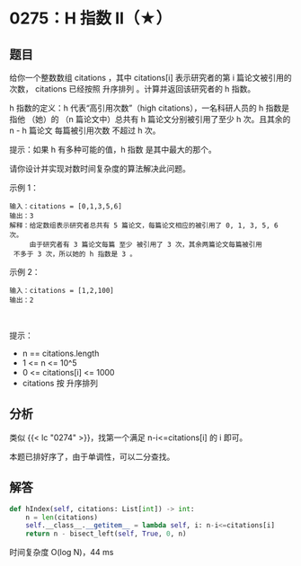 # 0275：H 指数 II（★）


## 题目

给你一个整数数组 citations ，其中 citations[i] 表示研究者的第 i 篇论文被引用的次数，
citations 已经按照 升序排列 。计算并返回该研究者的 h 指数。

h 指数的定义：h 代表“高引用次数”（high citations），一名科研人员的 h 指数是指他
（她）的 （n 篇论文中）总共有 h 篇论文分别被引用了至少 h 次。且其余的 n - h 篇论文
每篇被引用次数 不超过 h 次。

提示：如果 h 有多种可能的值，h 指数 是其中最大的那个。

请你设计并实现对数时间复杂度的算法解决此问题。

示例 1：

	输入：citations = [0,1,3,5,6]
	输出：3 
	解释：给定数组表示研究者总共有 5 篇论文，每篇论文相应的被引用了 0, 1, 3, 5, 6 次。
	     由于研究者有 3 篇论文每篇 至少 被引用了 3 次，其余两篇论文每篇被引用
	 不多于 3 次，所以她的 h 指数是 3 。

示例 2：

	输入：citations = [1,2,100]
	输出：2
 

提示：
- n == citations.length
- 1 <= n <= 10^5
- 0 <= citations[i] <= 1000
- citations 按 升序排列

## 分析

类似 {{< lc "0274" >}}，找第一个满足 n-i<=citations[i] 的 i 即可。

本题已排好序了，由于单调性，可以二分查找。

## 解答

```python
def hIndex(self, citations: List[int]) -> int:
    n = len(citations)
    self.__class__.__getitem__ = lambda self, i: n-i<=citations[i]
    return n - bisect_left(self, True, 0, n)
```
时间复杂度 O(log N)，44 ms

